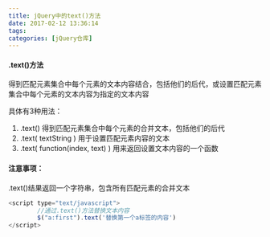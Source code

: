 ```yaml
---
title: jQuery中的text()方法
date: 2017-02-12 13:36:14
tags:
categories: [jQuery仓库]
---
```

#### .text()方法
得到匹配元素集合中每个元素的文本内容结合，包括他们的后代，或设置匹配元素集合中每个元素的文本内容为指定的文本内容
<!--more-->
具体有3种用法：
1. .text() 得到匹配元素集合中每个元素的合并文本，包括他们的后代
2. .text( textString ) 用于设置匹配元素内容的文本
3. .text( function(index, text) ) 用来返回设置文本内容的一个函数
#### 注意事项：
.text()结果返回一个字符串，包含所有匹配元素的合并文本

```js
<script type="text/javascript">
        //通过.text()方法替换文本内容
        $("a:first").text('替换第一个a标签的内容')
</script>
```